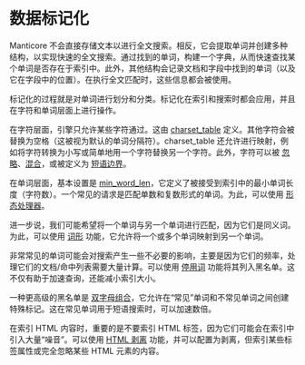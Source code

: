 # 数据标记化

Manticore 不会直接存储文本以进行全文搜索。相反，它会提取单词并创建多种结构，以实现快速的全文搜索。通过找到的单词，构建一个字典，从而快速查找某个单词是否存在于索引中。此外，其他结构会记录文档和字段中找到的单词（以及它在字段中的位置）。在执行全文匹配时，这些信息都会被使用。

标记化的过程就是对单词进行划分和分类。标记化在索引和搜索时都会应用，并且在字符和单词层面上进行操作。

在字符层面，引擎只允许某些字符通过。这由 [charset_table](../../Creating_a_table/NLP_and_tokenization/Low-level_tokenization.md#charset_table) 定义。其他字符会被替换为空格（这被视为默认的单词分隔符）。charset_table 还允许进行映射，例如将字符转换为小写或简单地用一个字符替换另一个字符。此外，字符可以被 [忽略](../../Creating_a_table/NLP_and_tokenization/Low-level_tokenization.md#ignore_chars)、[混合](../../Creating_a_table/NLP_and_tokenization/Low-level_tokenization.md#blend_chars)，或被定义为 [短语边界](../../Creating_a_table/NLP_and_tokenization/Low-level_tokenization.md#phrase_boundary)。

在单词层面，基本设置是 [min_word_len](../../Creating_a_table/NLP_and_tokenization/Low-level_tokenization.md#min_word_len)，它定义了被接受到索引中的最小单词长度（字符数）。一个常见的请求是匹配单数和复数形式的单词。为此，可以使用 [形态处理器](../../Creating_a_table/NLP_and_tokenization/Morphology.md#morphology)。

进一步说，我们可能希望将一个单词与另一个单词进行匹配，因为它们是同义词。为此，可以使用 [词形](../../Creating_a_table/NLP_and_tokenization/Wordforms.md) 功能，它允许将一个或多个单词映射到另一个单词。

非常常见的单词可能会对搜索产生一些不必要的影响，主要是因为它们的频率，处理它们的文档/命中列表需要大量计算。可以使用 [停用词](../../Creating_a_table/NLP_and_tokenization/Ignoring_stop-words.md#stopwords) 功能将其列入黑名单。这不仅有助于加速查询，还能减小索引大小。

一种更高级的黑名单是 [双字母组合](../../Creating_a_table/NLP_and_tokenization/Low-level_tokenization.md#bigram_index)，它允许在“常见”单词和不常见单词之间创建特殊标记。这在常见单词用于短语搜索时，可以加速数倍。

在索引 HTML 内容时，重要的是不要索引 HTML 标签，因为它们可能会在索引中引入大量“噪音”。可以使用 [HTML 剥离](../../Creating_a_table/NLP_and_tokenization/Advanced_HTML_tokenization.md#Stripping-HTML-tags) 功能，并可以配置为剥离，但索引某些标签属性或完全忽略某些 HTML 元素的内容。

<!-- proofread -->
